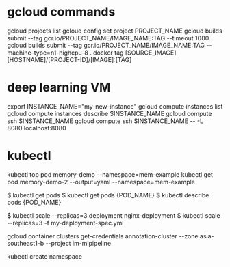 # gcloud commands
gcloud projects list
gcloud config set project PROJECT_NAME
gcloud builds submit --tag gcr.io/PROJECT_NAME/IMAGE_NAME:TAG --timeout 1000 .
gcloud builds submit --tag gcr.io/PROJECT_NAME/IMAGE_NAME:TAG --machine-type=n1-highcpu-8 .
docker tag [SOURCE_IMAGE] [HOSTNAME]/[PROJECT-ID]/[IMAGE]:[TAG]


# deep learning VM
export INSTANCE_NAME="my-new-instance"
gcloud compute instances list
gcloud compute instances describe $INSTANCE_NAME
gcloud compute ssh $INSTANCE_NAME
gcloud compute ssh $INSTANCE_NAME -- -L 8080:localhost:8080


# kubectl
kubectl top pod memory-demo --namespace=mem-example kubectl get pod memory-demo-2 --output=yaml --namespace=mem-example

$ kubectl get pods $ kubectl get pods {POD_NAME} $ kubectl describe pods {POD_NAME}

$ kubectl scale --replicas=3 deployment nginx-deployment $ kubectl scale --replicas=3 -f my-deployment-spec.yml

gcloud container clusters get-credentials annotation-cluster --zone asia-southeast1-b --project im-mlpipeline

kubectl create namespace

